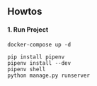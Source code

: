 ## Howtos

#### 1. Run Project

```
docker-compose up -d

pip install pipenv
pipenv install --dev
pipenv shell
python manage.py runserver
```